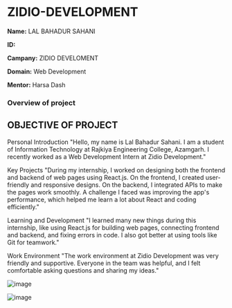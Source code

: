 # ZIDIO-DEVELOPMENT
**Name:** LAL BAHADUR SAHANI

**ID:** 

**Campany:** ZIDIO  DEVELOMENT

**Domain:** Web Development

**Mentor:** Harsa Dash

### Overview of project

## OBJECTIVE OF PROJECT
Personal Introduction
"Hello, my name is Lal Bahadur Sahani. I am a student of Information Technology at Rajkiya Engineering College, Azamgarh. I recently worked as a Web Development Intern at Zidio Development."

Key Projects
"During my internship, I worked on designing both the frontend and backend of web pages using React.js. On the frontend, I created user-friendly and responsive designs. On the backend, I integrated APIs to make the pages work smoothly. A challenge I faced was improving the app's performance, which helped me learn a lot about React and coding efficiently."

Learning and Development
"I learned many new things during this internship, like using React.js for building web pages, connecting frontend and backend, and fixing errors in code. I also got better at using tools like Git for teamwork."

Work Environment
"The work environment at Zidio Development was very friendly and supportive. Everyone in the team was helpful, and I felt comfortable asking questions and sharing my ideas."



![image](https://github.com/user-attachments/assets/55e10de6-f85d-4905-88b3-300debcdc688)


![image](https://github.com/user-attachments/assets/e0b59e9f-b999-43bb-80a7-036b7ee57a95)
